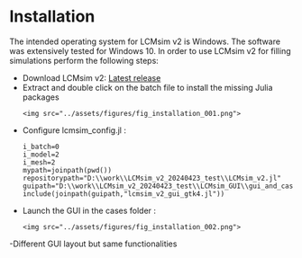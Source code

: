 # Installation 

The intended operating system for LCMsim v2 is Windows. The software was extensively tested for Windows 10. In order to use LCMsim v2 for filling simulations perform the following steps:
- Download LCMsim v2: [Latest release](assets/LCMsim_v2_latestrelease.zip)
- Extract and double click on the batch file to install the missing Julia packages
    ```@raw html
    <img src="../assets/figures/fig_installation_001.png">
    ```
- Configure lcmsim_config.jl :
    ```
    i_batch=0
    i_model=2
    i_mesh=2
    mypath=joinpath(pwd())
    repositorypath="D:\\work\\LCMsim_v2_20240423_test\\LCMsim_v2.jl"
    guipath="D:\\work\\LCMsim_v2_20240423_test\\LCMsim_GUI\\gui_and_cases\\gui"
    include(joinpath(guipath,"lcmsim_v2_gui_gtk4.jl"))
    ```
- Launch the GUI in the cases folder :
    ```@raw html
    <img src="../assets/figures/fig_installation_002.png">
    ```
-Different GUI layout but same functionalities